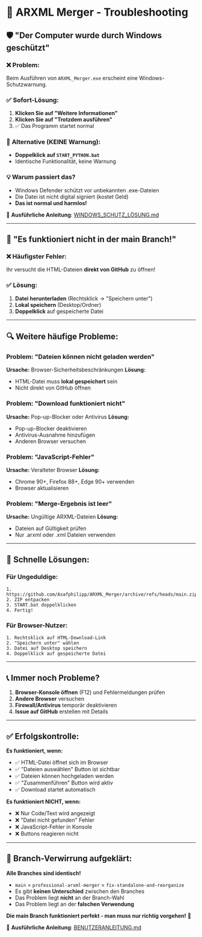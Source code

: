 # 🔧 ARXML Merger - Troubleshooting

## 🛡️ **"Der Computer wurde durch Windows geschützt"**

### ❌ **Problem:**
Beim Ausführen von `ARXML_Merger.exe` erscheint eine Windows-Schutzwarnung.

### ✅ **Sofort-Lösung:**
1. **Klicken Sie auf "Weitere Informationen"**
2. **Klicken Sie auf "Trotzdem ausführen"**
3. ✅ Das Programm startet normal

### 🔄 **Alternative (KEINE Warnung):**
- **Doppelklick auf `START_PYTHON.bat`**
- Identische Funktionalität, keine Warnung

### 💡 **Warum passiert das?**
- Windows Defender schützt vor unbekannten .exe-Dateien
- Die Datei ist nicht digital signiert (kostet Geld)
- **Das ist normal und harmlos!**

📖 **Ausführliche Anleitung**: [WINDOWS_SCHUTZ_LÖSUNG.md](WINDOWS_SCHUTZ_LÖSUNG.md)

---

## 🚨 **"Es funktioniert nicht in der main Branch!"**

### ❌ **Häufigster Fehler:**
Ihr versucht die HTML-Dateien **direkt von GitHub** zu öffnen!

### ✅ **Lösung:**
1. **Datei herunterladen** (Rechtsklick → "Speichern unter")
2. **Lokal speichern** (Desktop/Ordner)
3. **Doppelklick** auf gespeicherte Datei

---

## 🔍 **Weitere häufige Probleme:**

### **Problem: "Dateien können nicht geladen werden"**
**Ursache:** Browser-Sicherheitsbeschränkungen
**Lösung:** 
- HTML-Datei muss **lokal gespeichert** sein
- Nicht direkt von GitHub öffnen

### **Problem: "Download funktioniert nicht"**
**Ursache:** Pop-up-Blocker oder Antivirus
**Lösung:**
- Pop-up-Blocker deaktivieren
- Antivirus-Ausnahme hinzufügen
- Anderen Browser versuchen

### **Problem: "JavaScript-Fehler"**
**Ursache:** Veralteter Browser
**Lösung:**
- Chrome 90+, Firefox 88+, Edge 90+ verwenden
- Browser aktualisieren

### **Problem: "Merge-Ergebnis ist leer"**
**Ursache:** Ungültige ARXML-Dateien
**Lösung:**
- Dateien auf Gültigkeit prüfen
- Nur .arxml oder .xml Dateien verwenden

---

## 🎯 **Schnelle Lösungen:**

### **Für Ungeduldige:**
```
1. https://github.com/Asafphilipp/ARXML_Merger/archive/refs/heads/main.zip
2. ZIP entpacken
3. START.bat doppelklicken
4. Fertig!
```

### **Für Browser-Nutzer:**
```
1. Rechtsklick auf HTML-Download-Link
2. "Speichern unter" wählen
3. Datei auf Desktop speichern
4. Doppelklick auf gespeicherte Datei
```

---

## 📞 **Immer noch Probleme?**

1. **Browser-Konsole öffnen** (F12) und Fehlermeldungen prüfen
2. **Andere Browser** versuchen
3. **Firewall/Antivirus** temporär deaktivieren
4. **Issue auf GitHub** erstellen mit Details

---

## ✅ **Erfolgskontrolle:**

**Es funktioniert, wenn:**
- ✅ HTML-Datei öffnet sich im Browser
- ✅ "Dateien auswählen" Button ist sichtbar
- ✅ Dateien können hochgeladen werden
- ✅ "Zusammenführen" Button wird aktiv
- ✅ Download startet automatisch

**Es funktioniert NICHT, wenn:**
- ❌ Nur Code/Text wird angezeigt
- ❌ "Datei nicht gefunden" Fehler
- ❌ JavaScript-Fehler in Konsole
- ❌ Buttons reagieren nicht

---

## 🔄 **Branch-Verwirrung aufgeklärt:**

**Alle Branches sind identisch!**
- `main` = `professional-arxml-merger` = `fix-standalone-and-reorganize`
- Es gibt **keinen Unterschied** zwischen den Branches
- Das Problem liegt **nicht** an der Branch-Wahl
- Das Problem liegt an der **falschen Verwendung**

**Die main Branch funktioniert perfekt - man muss nur richtig vorgehen!** 🚀

📖 **Ausführliche Anleitung**: [BENUTZERANLEITUNG.md](BENUTZERANLEITUNG.md)
